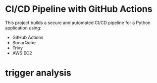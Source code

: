 # CI/CD Pipeline with GitHub Actions

This project builds a secure and automated CI/CD pipeline for a Python application using:
- GitHub Actions
- SonarQube
- Trivy
- AWS EC2
# trigger analysis
